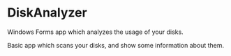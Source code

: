# DiskAnalyzer
Windows Forms app which analyzes the usage of your disks.

Basic app which scans your disks, and show some information about them.
